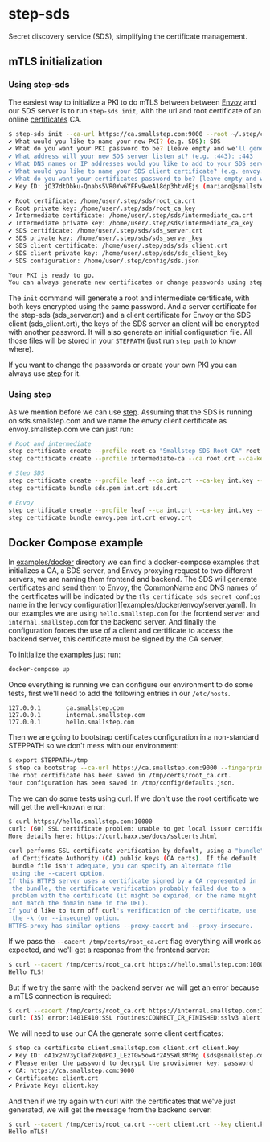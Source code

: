 # step-sds
Secret discovery service (SDS), simplifying the certificate management.

## mTLS initialization

### Using step-sds

The easiest way to initialize a PKI to do mTLS between between
[Envoy](https://www.envoyproxy.io) and our SDS server is to run `step-sds init`,
with the url and root certificate of an online
[certificates](https://github.com/smallstep/certificates) CA.

```sh
$ step-sds init --ca-url https://ca.smallstep.com:9000 --root ~/.step/certs/root.crt
✔ What would you like to name your new PKI? (e.g. SDS): SDS
✔ What do you want your PKI password to be? [leave empty and we'll generate one]:
✔ What address will your new SDS server listen at? (e.g. :443): :443
✔ What DNS names or IP addresses would you like to add to your SDS server? (e.g. sds.smallstep.com[,1.1.1.1,etc.]): sds.smallstep.com
✔ What would you like to name your SDS client certificate? (e.g. envoy.smallstep.com): envoy.smallstep.com
✔ What do you want your certificates password to be? [leave empty and we'll generate one]:
✔ Key ID: jO37dtDbku-Qnabs5VR0Yw6YFFv9weA18dp3htvdEjs (mariano@smallstep.com)

✔ Root certificate: /home/user/.step/sds/root_ca.crt
✔ Root private key: /home/user/.step/sds/root_ca_key
✔ Intermediate certificate: /home/user/.step/sds/intermediate_ca.crt
✔ Intermediate private key: /home/user/.step/sds/intermediate_ca_key
✔ SDS certificate: /home/user/.step/sds/sds_server.crt
✔ SDS private key: /home/user/.step/sds/sds_server_key
✔ SDS client certificate: /home/user/.step/sds/sds_client.crt
✔ SDS client private key: /home/user/.step/sds/sds_client_key
✔ SDS configuration: /home/user/.step/config/sds.json

Your PKI is ready to go.
You can always generate new certificates or change passwords using step.
```

The `init` command will generate a root and intermediate certificate, with both
keys encrypted using the same password. And a server certificate for the
step-sds (sds_server.crt) and a client certificate for Envoy or the SDS client
(sds_client.crt), the keys of the SDS server an client will be encrypted with
another password. It will also generate an initial configuration file. All those
files will be stored in your `STEPPATH` (just run `step path` to know where).

If you want to change the passwords or create your own PKI you can always use
[step](https://github.com/smallstep/cli) for it.

### Using step

As we mention before we can use [step](https://github.com/smallstep/cli).
Assuming that the SDS is running on sds.smallstep.com and we name the envoy
client certificate as envoy.smallstep.com we can just run:

```sh
# Root and intermediate
step certificate create --profile root-ca "Smallstep SDS Root CA" root.crt root.key
step certificate create --profile intermediate-ca --ca root.crt --ca-key root.key "Smallstep SDS Intermediate CA" int.crt int.key

# Step SDS
step certificate create --profile leaf --ca int.crt --ca-key int.key --no-password --insecure --not-after 87600h sds.smallstep.com sds.pem sds.key
step certificate bundle sds.pem int.crt sds.crt

# Envoy
step certificate create --profile leaf --ca int.crt --ca-key int.key --no-password --insecure --not-after 87600h envoy.smallstep.com envoy.pem envoy.key
step certificate bundle envoy.pem int.crt envoy.crt
```

## Docker Compose example

In [examples/docker](examples/docker) directory we can find a docker-compose
examples that initializes a CA, a SDS server, and Envoy proxying request to two
different servers, we are naming them frontend and backend. The SDS will
generate certificates and send them to Envoy, the CommonName and DNS names of
the certificates will be indicated by the `tls_certificate_sds_secret_configs`
name in the [envoy configuration][examples/docker/envoy/server.yaml]. In our
examples we are using `hello.smallstep.com` for the frontend server and
`internal.smallstep.com` for the backend server. And finally the configuration
forces the use of a client and certificate to access the backend server, this
certificate must be signed by the CA server.

To initialize the examples just run:

```sh
docker-compose up
```

Once everything is running we can configure our environment to do some tests,
first we'll need to add the following entries in our `/etc/hosts`.

```
127.0.0.1       ca.smallstep.com
127.0.0.1       internal.smallstep.com
127.0.0.1       hello.smallstep.com
```

Then we are going to bootstrap certificates configuration in a non-standard
STEPPATH so we don't mess with our environment:

```sh
$ export STEPPATH=/tmp
$ step ca bootstrap --ca-url https://ca.smallstep.com:9000 --fingerprint 154fa6239ba9839f50b6a17f71addb77e4c478db116a2fbb08256faa786245f5
The root certificate has been saved in /tmp/certs/root_ca.crt.
Your configuration has been saved in /tmp/config/defaults.json.
```

The we can do some tests using curl. If we don't use the root certificate we
will get the well-known error:

```sh
$ curl https://hello.smallstep.com:10000
curl: (60) SSL certificate problem: unable to get local issuer certificate
More details here: https://curl.haxx.se/docs/sslcerts.html

curl performs SSL certificate verification by default, using a "bundle"
 of Certificate Authority (CA) public keys (CA certs). If the default
 bundle file isn't adequate, you can specify an alternate file
 using the --cacert option.
If this HTTPS server uses a certificate signed by a CA represented in
 the bundle, the certificate verification probably failed due to a
 problem with the certificate (it might be expired, or the name might
 not match the domain name in the URL).
If you'd like to turn off curl's verification of the certificate, use
 the -k (or --insecure) option.
HTTPS-proxy has similar options --proxy-cacert and --proxy-insecure.
```

If we pass the `--cacert /tmp/certs/root_ca.crt` flag everything will work as
expected, and we'll get a response from the frontend server:

```sh
$ curl --cacert /tmp/certs/root_ca.crt https://hello.smallstep.com:10000
Hello TLS!
```

But if we try the same with the backend server we will get an error because a
mTLS connection is required:

```sh
$ curl --cacert /tmp/certs/root_ca.crt https://internal.smallstep.com:10001
curl: (35) error:1401E410:SSL routines:CONNECT_CR_FINISHED:sslv3 alert handshake failure
```

We will need to use our CA the generate some client certificates:

```sh
$ step ca certificate client.smallstep.com client.crt client.key
✔ Key ID: oA1x2nV3yClaf2kQdPOJ_LEzTGw5ow4r2A5SWl3MfMg (sds@smallstep.com)
✔ Please enter the password to decrypt the provisioner key: password
✔ CA: https://ca.smallstep.com:9000
✔ Certificate: client.crt
✔ Private Key: client.key
```

And then if we try again with curl with the certificates that we've just
generated, we will get the message from the backend server:

```sh
$ curl --cacert /tmp/certs/root_ca.crt --cert client.crt --key client.key https://internal.smallstep.com:10001
Hello mTLS!
```
